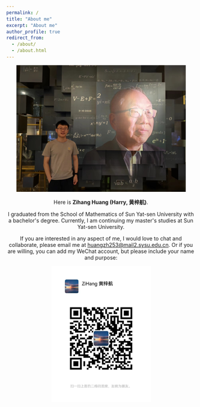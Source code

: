 ```yaml
---
permalink: /
title: "About me"
excerpt: "About me"
author_profile: true
redirect_from: 
  - /about/
  - /about.html
---
```


<div align=center><img title="" src="../images/HZH-QCHT.jpg" alt="" data-align="center" width="451">

Here is **Zihang Huang (Harry, 黄梓航)**. 

I graduated from the School of Mathematics of Sun Yat-sen University with a bachelor's degree. Currently, I am continuing my master's studies at Sun Yat-sen University.

If you are interested in any aspect of me, I would love to chat and collaborate, please email me at huangzh253@mail2.sysu.edu.cn. Or if you are willing, you can add my WeChat account, but please include your name and purpose:

<div align=center><img title="" src="../images/Wechat.jpg" alt="" data-align="center" width="265">
